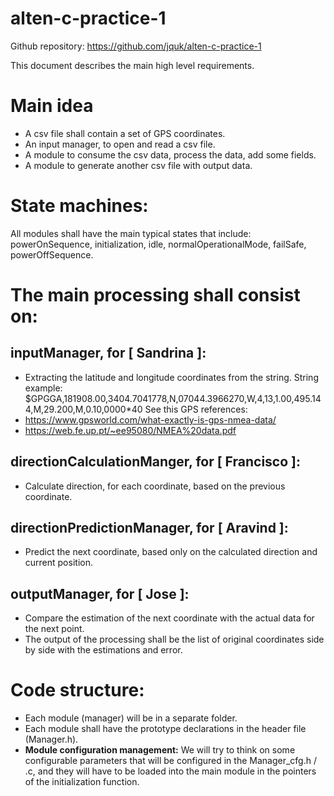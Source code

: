 # alten-c-practice-1
Github repository:
https://github.com/jquk/alten-c-practice-1

This document describes the main high level requirements.

# Main idea
- A csv file shall contain a set of GPS coordinates.
- An input manager, to open and read a csv file.
- A module to consume the csv data, process the data, add some fields.
- A module to generate another csv file with output data.

# State machines:
All modules shall have the main typical states that include: powerOnSequence, initialization, idle, normalOperationalMode, failSafe, powerOffSequence.

# The main processing shall consist on:
## inputManager, for [ Sandrina ]:
- Extracting the latitude and longitude coordinates from the string.
String example: $GPGGA,181908.00,3404.7041778,N,07044.3966270,W,4,13,1.00,495.144,M,29.200,M,0.10,0000*40
See this GPS references:
- https://www.gpsworld.com/what-exactly-is-gps-nmea-data/
- https://web.fe.up.pt/~ee95080/NMEA%20data.pdf

## directionCalculationManger, for [ Francisco ]:
- Calculate direction, for each coordinate, based on the previous coordinate.

## directionPredictionManager, for [ Aravind ]:
- Predict the next coordinate, based only on the calculated direction and current position.
## outputManager, for [ Jose ]:
- Compare the estimation of the next coordinate with the actual data for the next point.
- The output of the processing shall be the list of original coordinates side by side with the estimations and error.

# Code structure:
- Each module (manager) will be in a separate folder.
- Each module shall have the prototype declarations in the header file (<module>Manager.h).
- **Module configuration management:** We will try to think on some configurable parameters that will be configured in the <module>Manager_cfg.h / .c, and they will have to be loaded into the main module in the pointers of the initialization function.
